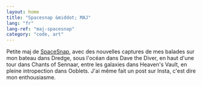 ```yaml
---
layout: home
title: "Spacesnap &middot; MAJ"
lang: "fr"
lang-ref: "maj-spacesnap"
category: "code, art"
---
```

Petite maj de [SpaceSnap](https://pquod.github.io/spacesnap/), avec des nouvelles captures de mes balades sur mon bateau dans Dredge, sous l'océan dans Dave the Diver, en haut d'une tour dans Chants of Sennaar, entre les galaxies dans Heaven's Vault, en pleine intropection dans Ooblets. J'ai même fait un post sur Insta, c'est dire mon enthousiasme.
